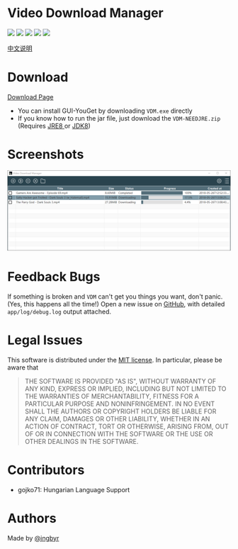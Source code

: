 ﻿# Video Download Manager
![](https://img.shields.io/badge/version-0.3.0-green.svg)
![](https://img.shields.io/github/stars/ingbyr/VDM.svg)
![](https://img.shields.io/github/forks/ingbyr/VDM.svg)
![](https://img.shields.io/github/issues/ingbyr/VDM.svg)
![](https://img.shields.io/badge/license-MIT-blue.svg)

[中文说明](http://www.ingbyr.com/post/youget-zh/)

# Download
[Download Page](https://github.com/ingbyr/VDM/releases)

- You can install GUI-YouGet by downloading `VDM.exe` directly
- If you know how to run the jar file,  just download the `VDM-NEEDJRE.zip` (Requires [JRE8 ](http://www.oracle.com/technetwork/java/javase/downloads/jre8-downloads-2133155.html) or [JDK8](http://www.oracle.com/technetwork/java/javase/downloads/jdk8-downloads-2133151.html))


# Screenshots
![](screenshots/MainView.png)


# Feedback Bugs
If something is broken and `VDM` can't get you things you want, don't panic. (Yes, this happens all the time!)
Open a new issue on [GitHub](https://github.com/ingbyr/VDM/issues), with detailed `app/log/debug.log` output attached.


# Legal Issues
This software is distributed under the [MIT license](https://raw.githubusercontent.com/ingbyr/VDM/master/LICENSE.txt).
In particular, please be aware that
> THE SOFTWARE IS PROVIDED "AS IS", WITHOUT WARRANTY OF ANY KIND, EXPRESS OR
IMPLIED, INCLUDING BUT NOT LIMITED TO THE WARRANTIES OF MERCHANTABILITY,
FITNESS FOR A PARTICULAR PURPOSE AND NONINFRINGEMENT. IN NO EVENT SHALL THE
AUTHORS OR COPYRIGHT HOLDERS BE LIABLE FOR ANY CLAIM, DAMAGES OR OTHER
LIABILITY, WHETHER IN AN ACTION OF CONTRACT, TORT OR OTHERWISE, ARISING FROM,
OUT OF OR IN CONNECTION WITH THE SOFTWARE OR THE USE OR OTHER DEALINGS IN THE
SOFTWARE.


# Contributors
- gojko71: Hungarian Language Support


# Authors
Made by [@ingbyr](https://www.ingbyr.com)
